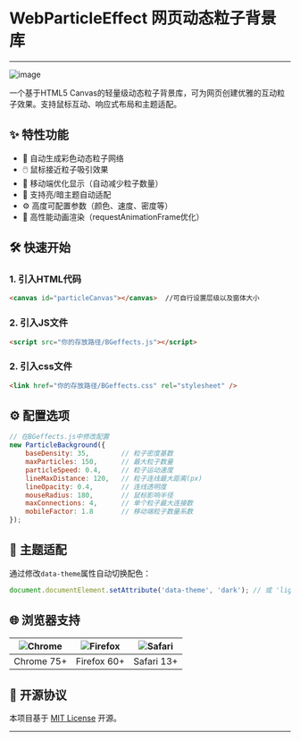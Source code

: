 # WebParticleEffect 网页动态粒子背景库

-----

![image](https://github.com/user-attachments/assets/3d6a44fb-6ca3-4f20-8a71-57176c0f2409)

一个基于HTML5 Canvas的轻量级动态粒子背景库，可为网页创建优雅的互动粒子效果。支持鼠标互动、响应式布局和主题适配。

## ✨ 特性功能
- 🌌 自动生成彩色动态粒子网络
- 🖱️ 鼠标接近粒子吸引效果
- 📱 移动端优化显示（自动减少粒子数量）
- 🎨 支持亮/暗主题自动适配
- ⚙️ 高度可配置参数（颜色、速度、密度等）
- 🚀 高性能动画渲染（requestAnimationFrame优化）

## 🛠️ 快速开始

### 1. 引入HTML代码
```html
<canvas id="particleCanvas"></canvas>  //可自行设置层级以及窗体大小
```

### 2. 引入JS文件
```html
<script src="你的存放路径/BGeffects.js"></script>
```

### 2. 引入css文件
```html
<link href="你的存放路径/BGeffects.css" rel="stylesheet" />
```

## ⚙️ 配置选项
```javascript
// 在BGeffects.js中修改配置
new ParticleBackground({
    baseDensity: 35,        // 粒子密度基数
    maxParticles: 150,      // 最大粒子数量
    particleSpeed: 0.4,     // 粒子运动速度
    lineMaxDistance: 120,   // 粒子连线最大距离(px)
    lineOpacity: 0.4,       // 连线透明度
    mouseRadius: 180,       // 鼠标影响半径
    maxConnections: 4,      // 单个粒子最大连接数
    mobileFactor: 1.8       // 移动端粒子数量系数
});
```

## 🎨 主题适配
通过修改`data-theme`属性自动切换配色：
```javascript
document.documentElement.setAttribute('data-theme', 'dark'); // 或 'light'
```

## 🌐 浏览器支持
| ![Chrome](https://img.icons8.com/color/48/chrome--v1.png) | ![Firefox](https://img.icons8.com/color/48/firefox.png) | ![Safari](https://img.icons8.com/color/48/safari.png) |
|-----------------------------------------------------------|--------------------------------------------------------|-------------------------------------------------------|
| Chrome 75+                                                | Firefox 60+                                            | Safari 13+                                           |

## 📜 开源协议
本项目基于 [MIT License](LICENSE) 开源。

---
